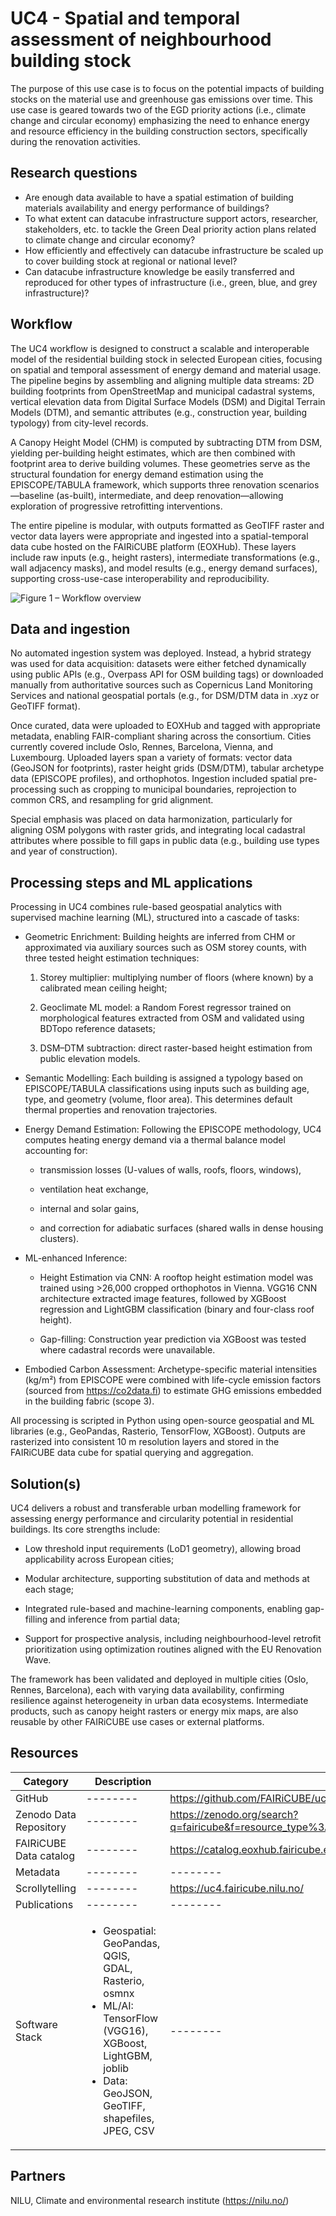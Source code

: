 # UC4 - Spatial and temporal assessment of neighbourhood building stock

The purpose of this use case is to focus on the potential impacts of building stocks on the material use and greenhouse gas emissions over time. This use case is geared towards two of the EGD priority actions (i.e., climate change and circular economy) emphasizing the need to enhance energy and resource efficiency in the building construction sectors, specifically during the renovation activities.

## Research questions

* Are enough data available to have a spatial estimation of building materials availability and energy performance of buildings?
* To what extent can datacube infrastructure support actors, researcher, stakeholders, etc. to tackle the Green Deal priority action plans related to climate change and circular economy?
* How efficiently and effectively can datacube infrastructure be scaled up to cover building stock at regional or national level?
* Can datacube infrastructure knowledge be easily transferred and reproduced for other types of infrastructure (i.e., green, blue, and grey infrastructure)?

## Workflow 

The UC4 workflow is designed to construct a scalable and interoperable model of the residential building stock in selected European cities, focusing on spatial and temporal assessment of energy demand and material usage. The pipeline begins by assembling and aligning multiple data streams: 2D building footprints from OpenStreetMap and municipal cadastral systems, vertical elevation data from Digital Surface Models (DSM) and Digital Terrain Models (DTM), and semantic attributes (e.g., construction year, building typology) from city-level records.

A Canopy Height Model (CHM) is computed by subtracting DTM from DSM, yielding per-building height estimates, which are then combined with footprint area to derive building volumes. These geometries serve as the structural foundation for energy demand estimation using the EPISCOPE/TABULA framework, which supports three renovation scenarios—baseline (as-built), intermediate, and deep renovation—allowing exploration of progressive retrofitting interventions.

The entire pipeline is modular, with outputs formatted as GeoTIFF raster and vector data layers were appropriate and ingested into a spatial-temporal data cube hosted on the FAIRiCUBE platform (EOXHub). These layers include raw inputs (e.g., height rasters), intermediate transformations (e.g., wall adjacency masks), and model results (e.g., energy demand surfaces), supporting cross-use-case interoperability and reproducibility.

![Figure 1 – Workflow overview](workflowuc4.png)

## Data and ingestion

No automated ingestion system was deployed. Instead, a hybrid strategy was used for data acquisition: datasets were either fetched dynamically using public APIs (e.g., Overpass API for OSM building tags) or downloaded manually from authoritative sources such as Copernicus Land Monitoring Services and national geospatial portals (e.g., for DSM/DTM data in .xyz or GeoTIFF format).

Once curated, data were uploaded to EOXHub and tagged with appropriate metadata, enabling FAIR-compliant sharing across the consortium. Cities currently covered include Oslo, Rennes, Barcelona, Vienna, and Luxembourg. Uploaded layers span a variety of formats: vector data (GeoJSON for footprints), raster height grids (DSM/DTM), tabular archetype data (EPISCOPE profiles), and orthophotos. Ingestion included spatial pre-processing such as cropping to municipal boundaries, reprojection to common CRS, and resampling for grid alignment.

Special emphasis was placed on data harmonization, particularly for aligning OSM polygons with raster grids, and integrating local cadastral attributes where possible to fill gaps in public data (e.g., building use types and year of construction).

## Processing steps and ML applications

Processing in UC4 combines rule-based geospatial analytics with supervised machine learning (ML), structured into a cascade of tasks:

- Geometric Enrichment: Building heights are inferred from CHM or approximated via auxiliary sources such as OSM storey counts, with three tested height estimation techniques:

	1. Storey multiplier: multiplying number of floors (where known) by a calibrated mean ceiling height;

	2. Geoclimate ML model: a Random Forest regressor trained on morphological features extracted from OSM and validated using BDTopo reference datasets;

	3. DSM–DTM subtraction: direct raster-based height estimation from public elevation models.

- Semantic Modelling: Each building is assigned a typology based on EPISCOPE/TABULA classifications using inputs such as building age, type, and geometry (volume, floor area). This determines default thermal properties and renovation trajectories.

- Energy Demand Estimation: Following the EPISCOPE methodology, UC4 computes heating energy demand via a thermal balance model accounting for:

	- transmission losses (U-values of walls, roofs, floors, windows),

	- ventilation heat exchange,

	- internal and solar gains,

	- and correction for adiabatic surfaces (shared walls in dense housing clusters).

- ML-enhanced Inference:

	- Height Estimation via CNN: A rooftop height estimation model was trained using >26,000 cropped orthophotos in Vienna. VGG16 CNN architecture extracted image features, followed by XGBoost regression and LightGBM classification (binary and four-class roof height).

	- Gap-filling: Construction year prediction via XGBoost was tested where cadastral records were unavailable.

- Embodied Carbon Assessment: Archetype-specific material intensities (kg/m²) from EPISCOPE were combined with life-cycle emission factors (sourced from https://co2data.fi) to estimate GHG emissions embedded in the building fabric (scope 3).

All processing is scripted in Python using open-source geospatial and ML libraries (e.g., GeoPandas, Rasterio, TensorFlow, XGBoost). Outputs are rasterized into consistent 10 m resolution layers and stored in the FAIRiCUBE data cube for spatial querying and aggregation.

## Solution(s)

UC4 delivers a robust and transferable urban modelling framework for assessing energy performance and circularity potential in residential buildings. Its core strengths include:

- Low threshold input requirements (LoD1 geometry), allowing broad applicability across European cities;

- Modular architecture, supporting substitution of data and methods at each stage;

- Integrated rule-based and machine-learning components, enabling gap-filling and inference from partial data;

- Support for prospective analysis, including neighbourhood-level retrofit prioritization using optimization routines aligned with the EU Renovation Wave.

The framework has been validated and deployed in multiple cities (Oslo, Rennes, Barcelona), each with varying data availability, confirming resilience against heterogeneity in urban data ecosystems. Intermediate products, such as canopy height rasters or energy mix maps, are also reusable by other FAIRiCUBE use cases or external platforms.

## Resources

| Category      | Description 	| Links     	|
| --- 		| -------- 	|-------- 	|
| GitHub 	| -------- 	| https://github.com/FAIRiCUBE/uc4-building-stock 	|
| Zenodo Data Repository 	| -------- 	| https://zenodo.org/search?q=fairicube&f=resource_type%3Adataset&l=list&p=1&s=10&sort=bestmatch 	|
| FAIRiCUBE Data catalog 	| -------- 	| https://catalog.eoxhub.fairicube.eu/search	|
| Metadata 	| -------- 	|-------- 	|
| Scrollytelling 	| -------- 	| https://uc4.fairicube.nilu.no/ 	|
| Publications 	| -------- 	|-------- 	|
| Software Stack 	|  <ul><li>Geospatial: GeoPandas, QGIS, GDAL, Rasterio, osmnx</li><li>ML/AI: TensorFlow (VGG16), XGBoost, LightGBM, joblib</li><li>Data: GeoJSON, GeoTIFF, shapefiles, JPEG, CSV</li></ul> |-------- 	|



## Partners
NILU, Climate and environmental research institute (https://nilu.no/)
